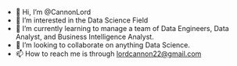 - 👋 Hi, I’m @CannonLord
- 👀 I’m interested in the Data Science Field
- 🌱 I’m currently learning to manage a team of Data Engineers, Data Analyst, and Business Intelligence Analyst.
- 💞️ I’m looking to collaborate on anything Data Science.
- 📫 How to reach me is through lordcannon22@gmail.com

<!---
CannonLord/CannonLord is a ✨ special ✨ repository because its `README.md` (this file) appears on your GitHub profile.
You can click the Preview link to take a look at your changes.
--->
